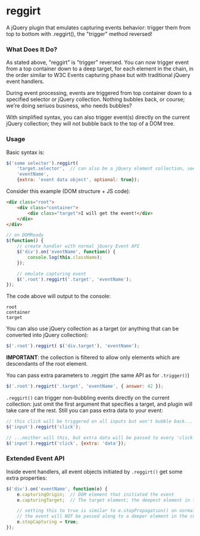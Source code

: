 reggirt
=======

A jQuery plugin that emulates capturing events behavior: trigger them from top to bottom with .reggirt(), the "trigger" method reversed!

### What Does It Do?

As stated above, "reggirt" is "trigger" reversed.
You can now trigger event from a top container down to a deep target, for each element in the chain,
in the order similar to W3C Events capturing phase but with traditional jQuery event handlers.

During event processing, events are triggered from top container down to a specified selector or jQuery collection.
Nothing bubbles back, or course; we're doing seriuos business, who needs bubbles?

With simplified syntax, you can also trigger event(s) directly on the current jQuery collection; they will not bubble back to the top of a DOM tree.

### Usage

Basic syntax is:

```javascript
$('some selector').reggirt(
    'target.selector',  // can also be a jQuery element collection, see below
    'eventName',
    {extra: 'event data object', optional: true});
```

Consider this example (DOM structure + JS code):

```html
<div class="root">
    <div class="container">
        <div class="target">I will get the event!</div>
    </div>
</div>
```

```javascript
// on DOMReady
$(function() {
    // create handler with normal jQuery Event API
    $('div').on('eventName', function() {
        console.log(this.className);
    });

    // emulate capturing event
    $('.root').reggirt('.target', 'eventName');
});
```

The code above will output to the console:
```
root
container
target
```

You can also use jQuery collection as a target (or anything that can be converted into jQuery collection):
```javascript
$('.root').reggirt( $('div.target'), 'eventName');
```
**IMPORTANT**: the collection is filtered to allow only elements which are descendants of the root element.

You can pass extra parameters to .reggirt (the same API as for ``.trigger()``)

```javascript
$('.root').reggirt('.target', 'eventName', { answer: 42 });

```

``.reggirt()`` can trigger non-bubbling events directly on the current collection:
just omit the first argument that specifies a target, and plugin will take care of the rest.
Still you can pass extra data to your event:

```javascript
// this click will be triggered on all inputs but won't bubble back...
$('input').reggirt('click');

// ...neither will this, but extra data will be passed to every 'click' event handler:
$('input').reggirt('click', {extra: 'data'});
```

### Extended Event API

Inside event handlers, all event objects initiated by ``.reggirt()`` get some extra properties:

```javascript
$('div').on('eventName', function(e) {
    e.capturingOrigin;  // DOM element that initiated the event
    e.capturingTarget;  // The target element; the deepest element in the chain, the last to get the event

    // setting this to true is similar to e.stopPropagation() on normal events;
    // the event will NOT be passed along to a deeper element in the container chain.
    e.stopCapturing = true;
});

```
